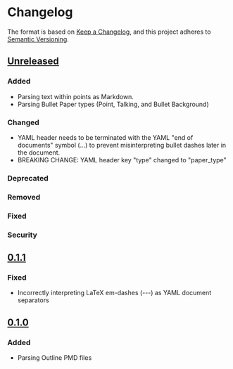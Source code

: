 # Changelog

The format is based on [Keep a Changelog](https://keepachangelog.com/en/1.1.0/),
and this project adheres to [Semantic Versioning](https://semver.org/spec/v2.0.0.html).

## [Unreleased]

### Added
- Parsing text within points as Markdown.
- Parsing Bullet Paper types (Point, Talking, and Bullet Background)

### Changed
- YAML header needs to be terminated with the YAML "end of documents" symbol (...) to prevent
  misinterpreting bullet dashes later in the document.
- BREAKING CHANGE: YAML header key "type" changed to "paper_type"

### Deprecated

### Removed

### Fixed

### Security

## [0.1.1]

### Fixed
- Incorrectly interpreting LaTeX em-dashes (---) as YAML document separators

## [0.1.0]

### Added
- Parsing Outline PMD files

[unreleased]: https://github.com/DerHabicht/writing-tools/compare/papers-v0.1.1...HEAD
[0.1.1]: https://github.com/DerHabicht/writing-tools/compare/papers-v0.1.0...papers-v0.1.1
[0.1.0]: https://github.com/DerHabicht/writing-tools/releases/tag/papers-v0.1.0